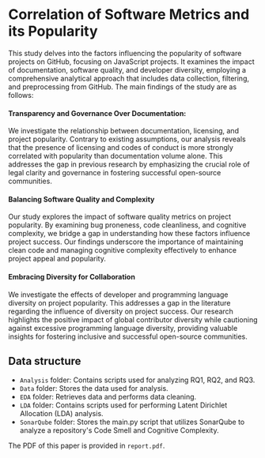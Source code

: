 # Correlation of Software Metrics and its Popularity

This study delves into the factors influencing the popularity of software projects on GitHub, focusing on JavaScript projects. It examines the impact of documentation, software quality, and developer diversity, employing a comprehensive analytical approach that includes data collection, filtering, and preprocessing from GitHub. The main findings of the study are as follows:

#### Transparency and Governance Over Documentation:
We investigate the relationship between documentation, licensing, and project popularity. Contrary to existing assumptions, our analysis reveals that the presence of licensing and codes of conduct is more strongly correlated with popularity than documentation volume alone. This addresses the gap in previous research by emphasizing the crucial role of legal clarity and governance in fostering successful open-source communities.

#### Balancing Software Quality and Complexity
Our study explores the impact of software quality metrics on project popularity. By examining bug proneness, code cleanliness, and cognitive complexity, we bridge a gap in understanding how these factors influence project success. Our findings underscore the importance of maintaining clean code and managing cognitive complexity effectively to enhance project appeal and popularity.

#### Embracing Diversity for Collaboration
We investigate the effects of developer and programming language diversity on project popularity. This addresses a gap in the literature regarding the influence of diversity on project success. Our research highlights the positive impact of global contributor diversity while cautioning against excessive programming language diversity, providing valuable insights for fostering inclusive and successful open-source communities.

## Data structure
- `Analysis` folder: Contains scripts used for analyzing RQ1, RQ2, and RQ3.
- `Data` folder: Stores the data used for analysis.
- `EDA` folder: Retrieves data and performs data cleaning.
- `LDA` folder: Contains scripts used for performing Latent Dirichlet Allocation (LDA) analysis.
- `SonarQube` folder: Stores the main.py script that utilizes SonarQube to analyze a repository's Code Smell and Cognitive Complexity.

The PDF of this paper is provided in `report.pdf`.